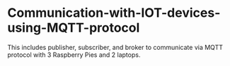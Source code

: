# Communication-with-IOT-devices-using-MQTT-protocol
This includes publisher, subscriber, and broker to communicate via MQTT protocol with 3 Raspberry Pies and 2 laptops.
